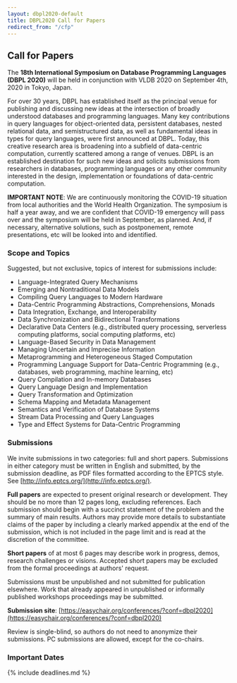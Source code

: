 ```yaml
---
layout: dbpl2020-default
title: DBPL2020 Call for Papers
redirect_from: "/cfp"
---
```


## Call for Papers

The **18th International Symposium on Database Programming Languages
(DBPL 2020)** will be held in conjunction with VLDB 2020
on September 4th, 2020 in Tokyo, Japan.

For over 30 years, DBPL has established itself as the principal venue
for publishing and discussing new ideas at the intersection of broadly
understood databases and programming languages. Many key contributions
in query languages for object-oriented data, persistent databases,
nested relational data, and semistructured data, as well as
fundamental ideas in types for query languages, were first announced
at DBPL. Today, this creative research area is broadening into a
subfield of data-centric computation, currently scattered among a
range of venues. DBPL is an established destination for such new ideas
and solicits submissions from researchers in databases, programming
languages or any other community interested in the design,
implementation or foundations of data-centric computation.

**IMPORTANT NOTE**: We are continuously monitoring the COVID-19 situation
from local authorities and the World Health Organization. The symposium is
half a year away, and we are confident that COVID-19 emergency will pass
over and the symposium will be held in September, as planned. And, if
necessary, alternative solutions, such as postponement, remote
presentations, etc will be looked into and identified.

### Scope and Topics

Suggested, but not exclusive, topics of interest for submissions include:

- Language-Integrated Query Mechanisms
- Emerging and Nontraditional Data Models
- Compiling Query Languages to Modern Hardware
- Data-Centric Programming Abstractions, Comprehensions, Monads
- Data Integration, Exchange, and Interoperability
- Data Synchronization and Bidirectional Transformations
- Declarative Data Centers (e.g., distributed query processing, serverless
  computing platforms, social computing platforms, etc)
- Language-Based Security in Data Management
- Managing Uncertain and Imprecise Information
- Metaprogramming and Heterogeneous Staged Computation
- Programming Language Support for Data-Centric Programming (e.g., databases,
  web programming, machine learning, etc)
- Query Compilation and In-memory Databases
- Query Language Design and Implementation
- Query Transformation and Optimization
- Schema Mapping and Metadata Management
- Semantics and Verification of Database Systems
- Stream Data Processing and Query Languages
- Type and Effect Systems for Data-Centric Programming

### Submissions

We invite submissions in two categories: full and short papers.
Submissions in either category must be written in English and
submitted, by the submission deadline, as PDF files formatted
according to the EPTCS style.
See [http://info.eptcs.org/](http://info.eptcs.org/).

**Full papers** are expected to present original research or
development. They should be no more than 12 pages long, excluding
references. Each submission should begin with a succinct statement of
the problem and the summary of main results. Authors may provide
more details to substantiate claims of the paper by including
a clearly marked appendix at the end of the submission, which is not
included in the page limit and is read at the discretion of the
committee.

**Short papers** of at most 6 pages may describe work in progress,
demos, research challenges or visions. Accepted short papers may be
excluded from the formal proceedings at authors' request.

Submissions must be unpublished and not submitted for publication
elsewhere.  Work that already appeared in unpublished or informally
published workshops proceedings may be submitted.

**Submission site**: [https://easychair.org/conferences/?conf=dbpl2020](https://easychair.org/conferences/?conf=dbpl2020)

Review is single-blind, so authors do not need to anonymize their submissions.
PC submissions are allowed, except for the co-chairs.

### Important Dates

{% include deadlines.md %}
